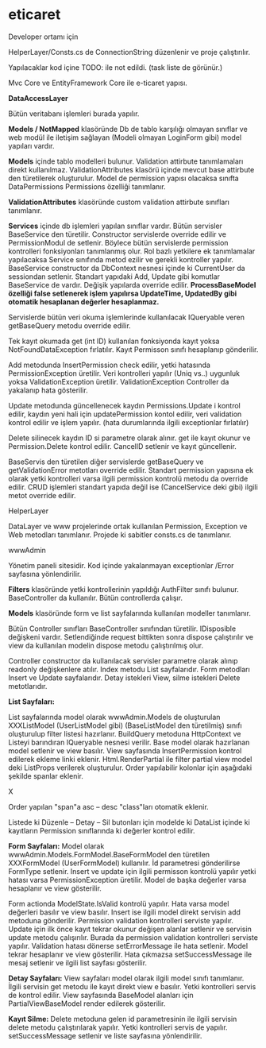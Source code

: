 # eticaret
Developer ortamı için

HelperLayer/Consts.cs de ConnectionString düzenlenir ve proje çalıştırılır.

Yapılacaklar kod içine TODO: ile not edildi. (task liste de görünür.)

Mvc Core ve EntityFramework Core ile e-ticaret yapısı.

**DataAccessLayer**

Bütün veritabanı işlemleri burada yapılır. 

**Models / NotMapped** klasöründe Db de tablo karşılığı olmayan sınıflar ve web modül ile iletişim sağlayan (Modeli olmayan LoginForm gibi) model yapıları vardır.

**Models** içinde tablo modelleri bulunur. Validation attirbute tanımlamaları direkt kullanılmaz. ValidationAttributes klasörü içinde mevcut base attirbute den türetilerek oluşturulur. Model de permission yapısı olacaksa sınıfta DataPermissions Permissions özelliği tanımlanır.

**ValidationAttributes** klasöründe custom validation attirbute sınıfları tanımlanır.

**Services** içinde db işlemleri yapılan sınıflar vardır. Bütün servisler BaseService den türetilir. Constructor servislerde override edilir ve PermissionModul de setlenir. Böylece bütün servislerde permission kontrolleri fonksiyonları tanımlanmış olur. Rol bazlı yetkilere ek tanımlamalar yapılacaksa Service sınıfında metod ezilir ve gerekli kontroller yapılır. BaseService constructor da DbContext nesnesi içinde ki CurrentUser da sessiondan setlenir. Standart yapıdaki Add, Update gibi komutlar BaseService de vardır. Değişik yapılarda override edilir. **ProcessBaseModel özelliği false setlenerek işlem yapılırsa UpdateTime, UpdatedBy gibi otomatik hesaplanan değerler hesaplanmaz.**

Servislerde bütün veri okuma işlemlerinde kullanılacak IQueryable veren getBaseQuery metodu override edilir.

Tek kayıt okumada get (int ID) kullanılan fonksiyonda kayıt yoksa NotFoundDataException fırlatılır. Kayıt Permisson sınıfı hesaplanıp gönderilir.

Add metodunda InsertPermission check edilir, yetki hatasında PermissionException üretilir. Veri kontrolleri yapılır (Uniq vs..) uygunluk yoksa ValidationException üretilir. ValidationException Controller da yakalanıp hata gösterilir.

Update metodunda güncellenecek kaydın Permissions.Update i kontrol edilir, kaydın yeni hali için updatePermission kontol edilir, veri validation kontrol edilir ve işlem yapılır. (hata durumlarında ilgili exceptionlar fırlatılır)

Delete silinecek kaydın ID si parametre olarak alınır. get ile kayıt okunur ve Permission.Delete kontrol edilir. CancelID setlenir ve kayıt güncellenir.

BaseServis den türetilen diğer servislerde getBaseQuery ve getValidationError metotları override edilir. Standart permission yapısına ek olarak yetki kontrolleri varsa ilgili permission kontrolü metodu da override edilir. CRUD işlemleri standart yapıda değil ise (CancelService deki gibi) ilgili metot override edilir.

HelperLayer

DataLayer ve www projelerinde ortak kullanılan Permission, Exception ve Web metodları tanımlanır. Projede ki sabitler consts.cs de tanımlanır.

wwwAdmin

Yönetim paneli sitesidir. Kod içinde yakalanmayan exceptionlar /Error sayfasına yönlendirilir.

**Filters** klasöründe yetki kontrollerinin yapıldığı AuthFilter sınıfı bulunur. BaseController da kullanılır. Bütün controllerda çalışır.

**Models** klasöründe form ve list sayfalarında kullanılan modeller tanımlanır.

Bütün Controller sınıfları BaseController sınıfından türetilir. IDisposible değişkeni vardır. Setlendiğinde request bittikten sonra dispose çalıştırılır ve view da kullanılan modelin dispose metodu çalıştırılmış olur. 

Controller constructor da kullanılacak servisler parametre olarak alınıp readonly değişkenlere atılır. Index metodu List sayfalarıdır. Form metodları Insert ve Update sayfalarıdır. Detay istekleri View, silme istekleri Delete metotlarıdır.

**List Sayfaları:**

List sayfalarında model olarak wwwAdmin.Models de oluşturulan XXXListModel (UserListModel gibi) (BaseListModel den türetilmiş) sınıfı oluşturulup filter listesi hazırlanır. BuildQuery metoduna HttpContext ve Listeyi barındıran IQueryable nesnesi verilir. Base model olarak hazırlanan model setlenir ve view basılır. View sayfasında InsertPermission kontrol edilerek ekleme linki eklenir. Html.RenderPartial ile filter partial view model deki ListProps verilerek oluşturulur. Order yapılabilir kolonlar için aşağıdaki şekilde spanlar eklenir.

<span class="orderspan" colname="ID">X</span>

Order yapılan "span"a asc – desc "class"ları otomatik eklenir.

Listede ki Düzenle – Detay – Sil butonları için modelde ki DataList içinde ki kayıtların Permission sınıflarında ki değerler kontrol edilir.

**Form Sayfaları:** 
Model olarak wwwAdmin.Models.FormModel.BaseFormModel den türetilen XXXFormModel (UserFormModel) kullanılır. İd parametresi gönderilirse FormType setlenir. Insert ve update için ilgili permisson kontrolü yapılır yetki hatası varsa PermissionException üretilir. Model de başka değerler varsa hesaplanır ve view gösterilir.

Form actionda ModelState.IsValid kontrolü yapılır. Hata varsa model değerleri basılır ve view basılır. Insert ise ilgili model direkt servisin add metoduna gönderilir. Permission validation kontrolleri serviste yapılır. Update için ilk önce kayıt tekrar okunur değişen alanlar setlenir ve servisin update metodu çalışırılır. Burada da permission validation kontrolleri serviste yapılır. Validation hatası dönerse setErrorMessage ile hata setlenir. Model tekrar hesaplanır ve view gösterilir. Hata çıkmazsa setSuccessMessage ile mesaj setlenir ve ilgili list sayfası gösterilir.

**Detay Sayfaları:**
View sayfaları model olarak ilgili model sınıfı tanımlanır. İlgili servisin get metodu ile kayıt direkt view e basılır. Yetki kontrolleri servis de kontrol edilir. View sayfasında BaseModel alanları için PartialViewBaseModel render edilerek gösterilir.

**Kayıt Silme:**
Delete metoduna gelen id parametresinin ile ilgili servisin delete metodu çalıştırılarak yapılır. Yetki kontrolleri servis de yapılır. setSuccessMessage setlenir ve liste sayfasına yönlendirilir.
